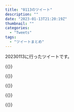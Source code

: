 ```yaml
---
title: "0113のツイート"
description: ""
date: "2023-01-13T21:20:19Z"
thumbnail: ""
categories:
  - "Tweets"
tags:
  - "ツイートまとめ"
---
```

20230113に行ったツイートです。
<!--more-->
{{<tweetlike text="更新 20230112のツイートまとめ https://t.co/iJK6pLP3BE 802　January 13, 2023 at 06:20AM" screenname="jme/k.h (@JME_KH)" url="https://twitter.com/JME_KH/status/1613647257223536674?ref_src=twsrc%5Etfw" date="January 12 2023">}}

{{<tweetlike text="オメガ城、登場人物がカタカナだからどこまで本物か疑ってたけど、大分本物に近かったな。朝に強そうな描写があったと思うから本物だとは思ってなかったけど。いや、シミュレーションとか仮想世界の可能性を考えてたから小説のなかの仮想世界の存在なんて読者的に本物だからそれよりは偽物だけど" screenname="jme/k.h (@JME_KH)" url="https://twitter.com/JME_KH/status/1613693360430252032?ref_src=twsrc%5Etfw" date="January 12 2023">}}

{{<tweetlike text="マック値上げ前にと思って来てみたけど紙ストローは良くない" screenname="jme/k.h (@JME_KH)" url="https://twitter.com/JME_KH/status/1613730088654376966?ref_src=twsrc%5Etfw" date="January 12 2023">}}

{{<tweetlike text="ホームがフォロー中になったのか" screenname="jme/k.h (@JME_KH)" url="https://twitter.com/JME_KH/status/1613753977824489472?ref_src=twsrc%5Etfw" date="January 12 2023">}}

{{<tweetlike text="死んでるのか。公式でいいっちゃあいいんだけど気分的に困る。\nというか自分のツイート収集するスクリプトが動かない可能性があるのが面倒だな" screenname="jme/k.h (@JME_KH)" url="https://twitter.com/JME_KH/status/1613838008150822912?ref_src=twsrc%5Etfw" date="January 13 2023">}}

